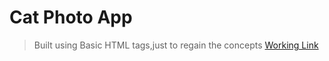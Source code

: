 # Cat Photo App
>Built using Basic HTML tags,just to regain the concepts
[Working Link](https://catphotoappbyakshay.netlify.app/)